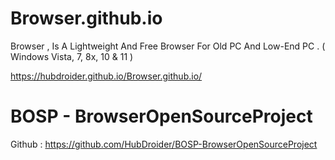 # Browser.github.io
Browser , Is A Lightweight And Free Browser For Old PC And Low-End PC . ( Windows Vista, 7, 8x, 10 & 11 )

https://hubdroider.github.io/Browser.github.io/

# BOSP - BrowserOpenSourceProject
Github : https://github.com/HubDroider/BOSP-BrowserOpenSourceProject
